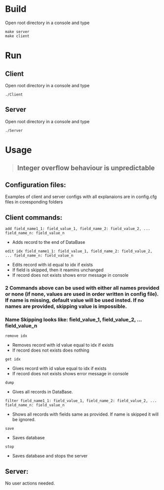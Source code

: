 # Build

Open root directory in a console and type
~~~
make server
make client
~~~

# Run

## Client
Open root directory in a console and type
~~~
./Client
~~~

## Server
Open root directory in a console and type
~~~
./Server
~~~

# Usage
> ## **Integer overflow behaviour is unpredictable** 

## Configuration files:
Examples of client and server configs with all explanaions are in config.cfg files in coresponding folders

## Client commands:
~~~
add field_name1_1: field_value_1, field_name_2: field_value_2, ... field_name_n: field_value_n 
~~~
- Adds record to the end of DataBase
~~~
edit idx field_name1_1: field_value_1, field_name_2: field_value_2, ... field_name_n: field_value_n 
~~~ 
- Edits record with id equal to idx if exists
- If field is skipped, then it reamins unchanged
- If record does not exists shows error message in console
### **2 Commands above can be used with either all names provided or none (if none, values are used in order written in config file). If name is missing, default value will be used insted. If no names are provided, skipping value is impossible.**
### **Name Skipping looks like: field_value_1, field_value_2, ... field_value_n**

~~~
remove idx
~~~
- Removes record with id value equal to idx if exists
- If record does not exists does nothing
~~~
get idx
~~~
- Gives record with id value equal to idx if exists
- If record does not exists shows error message in console
~~~
dump
~~~
- Gives all records in DataBase.
~~~
filter field_name1_1: field_value_1, field_name_2: field_value_2, ... field_name_n: field_value_n 
~~~
- Shows all records with fields same as provided. If name is skipped it will be ignored.
~~~
save
~~~
- Saves database
~~~
stop
~~~
- Saves database and stops the server

## Server:
No user actions needed.